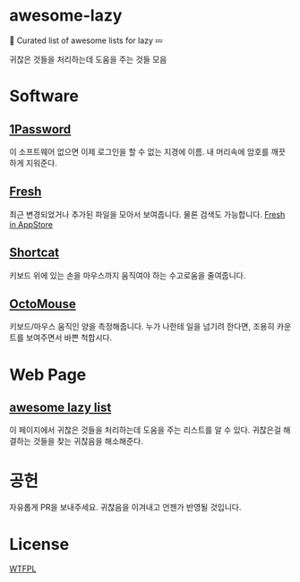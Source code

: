 # awesome-lazy
🍯 Curated list of awesome lists for lazy 💤

귀찮은 것들을 처리하는데 도움을 주는 것들 모음

# Software

## [1Password](https://1password.com/ko/)

이 소프트웨어 없으면 이제 로그인을 할 수 없는 지경에 이름. 내 머리속에 암호를 깨끗하게 지워준다.

## [Fresh](http://www.ironicsoftware.com/fresh/)

최근 변경되었거나 추가된 파일을 모아서 보여줍니다. 물론 검색도 가능합니다.
[Fresh in AppStore](https://itunes.apple.com/ca/app/fresh/id406351403?mt=12)

## [Shortcat](https://shortcatapp.com/)

키보드 위에 있는 손을 마우스까지 움직여야 하는 수고로움을 줄여줍니다.

## [OctoMouse](https://konsomejona.github.io/OctoMouse)

키보드/마우스 움직인 양을 측정해줍니다. 누가 나한테 일을 넘기려 한다면, 조용히 카운트를 보여주면서 바쁜 척합시다.

# Web Page

## [awesome lazy list](https://github.com/lazystance/awesome-lazy)

이 페이지에서 귀찮은 것들을 처리하는데 도움을 주는 리스트를 알 수 있다. 귀찮은걸 해결하는 것들을 찾는 귀찮음을 해소해준다.

# 공헌

자유롭게 PR을 보내주세요. 귀찮음을 이겨내고 언젠가 반영될 것입니다.

# License

[WTFPL](http://www.wtfpl.net)
